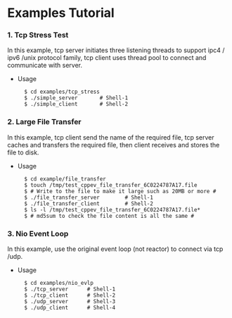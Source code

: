 # Examples Tutorial

### 1. Tcp Stress Test

In this example, tcp server initiates three listening threads to support ipc4 / ipv6 /unix protocol family, tcp client uses thread pool to connect and communicate with server.

* Usage

        $ cd examples/tcp_stress
        $ ./simple_server       # Shell-1
        $ ./simple_client       # Shell-2

### 2. Large File Transfer

In this example, tcp client send the name of the required file, tcp server caches and transfers the required file, then client receives and stores the file to disk.

* Usage

        $ cd example/file_transfer
        $ touch /tmp/test_cppev_file_transfer_6C0224787A17.file
        $ # Write to the file to make it large such as 20MB or more #
        $ ./file_transfer_server        # Shell-1
        $ ./file_transfer_client        # Shell-2
        $ ls -l /tmp/test_cppev_file_transfer_6C0224787A17.file*
        $ # md5sum to check the file content is all the same #

### 3. Nio Event Loop

In this example, use the original event loop (not reactor) to connect via tcp /udp.

* Usage

        $ cd examples/nio_evlp
        $ ./tcp_server      # Shell-1
        $ ./tcp_client      # Shell-2
        $ ./udp_server      # Shell-3
        $ ./udp_client      # Shell-4
